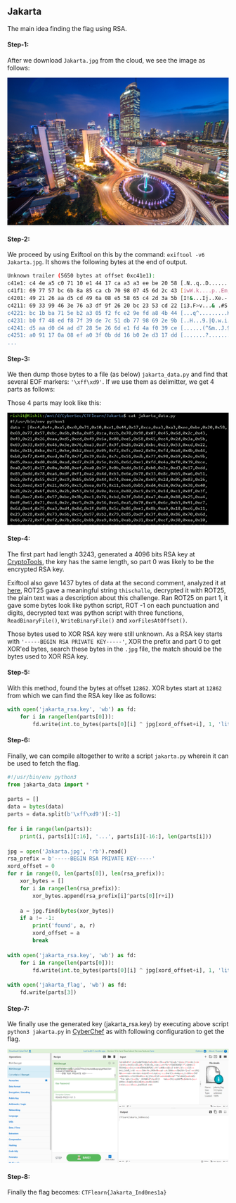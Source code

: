 ## Jakarta
The main idea finding the flag using RSA.

#### Step-1:
After we download `Jakarta.jpg` from the cloud, we see the image as follows:

<img src="Jakarta.jpg">

#### Step-2:
We proceed by using Exiftool on this by the command: `exiftool -v6 Jakarta.jpg`. It shows the following bytes at the end of output.

```sh
Unknown trailer (5650 bytes at offset 0xc41e1):
c41e1: c4 4e a5 c0 71 10 e1 44 17 ca a3 a3 ee be 20 58 [.N..q..D...... X]
c41f1: 69 77 57 bc 6b 8a 85 ca cb 70 98 07 45 6d 2c 43 [iwW.k....p..Em,C]
c4201: 49 21 26 aa d5 cd 49 6a 08 e5 58 65 c4 2d 3a 5b [I!&...Ij..Xe.-:[]
c4211: 69 33 99 46 3e 76 a3 df 9f 26 20 bc 23 53 cd 22 [i3.F>v...& .#S."]
c4221: bc 1b ba 71 5e b2 a3 05 f2 fc e2 9e fd a8 4b 44 [...q^.........KD]
c4231: b0 f7 48 ed f8 7f 39 de 7c 51 db 77 98 69 2e 9b [..H...9.|Q.w.i..]
c4241: d5 aa d0 d4 ad d7 28 5e 26 6d e1 fd 4a f0 39 ce [......(^&m..J.9.]
c4251: a0 91 17 0a 08 ef a0 3f 0b dd 16 b0 2e d3 17 dd [.......?........]
...
```

#### Step-3:
We then dump those bytes to a file (as below) `jakarta_data.py` and find that several EOF markers: `'\xff\xd9'`. If we use them as delimitter, we get 4 parts as follows:

Those 4 parts may look like this:

<img src="jakarta_data.png">

#### Step-4:

The first part had length 3243, generated a 4096 bits RSA key at [CryptoTools](https://cryptotools.net/rsagen), the key has the same length, so part 0 was likely to be the encrypted RSA key.

Exiftool also gave 1437 bytes of data at the second comment, analyzed it at [here](https://www.boxentriq.com/code-breaking/text-analysis), ROT25 gave a meaningful string `thischalle`, decrypted it with ROT25, the plain text was a description about this challenge. Ran ROT25 on part 1, it gave some bytes look like python script, ROT -1 on each punctuation and digits, decrypted text was python script with three functions, `ReadBinaryFile()`, `WriteBinaryFile()` and `xorFilesAtOffset()`.

Those bytes used to XOR RSA key were still unknown. As a RSA key starts with `'-----BEGIN RSA PRIVATE KEY-----'`, XOR the prefix and part 0 to get XOR'ed bytes, search these bytes in the `.jpg` file, the match should be the bytes used to XOR RSA key.


#### Step-5:
With this method, found the bytes at offset `12862`. XOR bytes start at `12862` from which we can find the RSA key like as follows:

```python
with open('jakarta_rsa.key', 'wb') as fd:
    for i in range(len(parts[0])):
        fd.write(int.to_bytes(parts[0][i] ^ jpg[xord_offset+i], 1, 'little'))
```

#### Step-6:
Finally, we can compile altogether to write a script `jakarta.py` wherein it can be used to fetch the flag.

```py
#!/usr/bin/env python3
from jakarta_data import *

parts = []
data = bytes(data)
parts = data.split(b'\xff\xd9')[:-1]

for i in range(len(parts)):
    print(i, parts[i][:16], '...', parts[i][-16:], len(parts[i]))

jpg = open('Jakarta.jpg', 'rb').read()
rsa_prefix = b'-----BEGIN RSA PRIVATE KEY-----'
xord_offset = 0
for r in range(0, len(parts[0]), len(rsa_prefix)):
    xor_bytes = []
    for i in range(len(rsa_prefix)):
        xor_bytes.append(rsa_prefix[i]^parts[0][r+i])

    a = jpg.find(bytes(xor_bytes))
    if a != -1:
        print('found', a, r)
        xord_offset = a
        break

with open('jakarta_rsa.key', 'wb') as fd:
    for i in range(len(parts[0])):
        fd.write(int.to_bytes(parts[0][i] ^ jpg[xord_offset+i], 1, 'little'))

with open('jakarta_flag', 'wb') as fd:
    fd.write(parts[3])
```

#### Step-7:
We finally use the generated key (jakarta_rsa.key) by executing above script `python3 jakarta.py` in [CyberChef](https://gchq.github.io/CyberChef/) as with following configuration to get the flag.

<img src="Flag.png">

#### Step-8:
Finally the flag becomes:
`CTFlearn{Jakarta_Ind0nes1a}`
